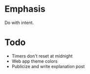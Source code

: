 # Emphasis

Do with intent.

# Todo

- Timers don't reset at midnight
- Web app theme colors
- Publicize and write explanation post
